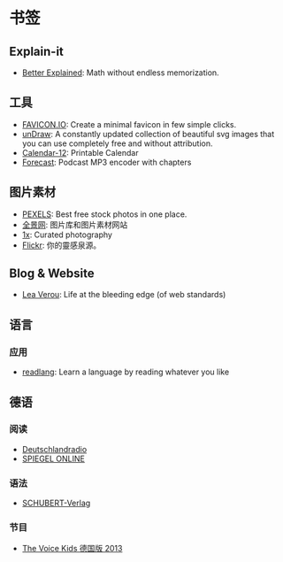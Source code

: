 # 书签

## Explain-it

* [Better Explained](https://betterexplained.com/): Math without endless memorization.

## 工具

* [FAVICON.IO](https://favicon.io/): Create a minimal favicon in few simple clicks.
* [unDraw](https://undraw.co/): A constantly updated collection of beautiful svg images that you can use completely free and without attribution.
* [Calendar-12](https://www.calendar-12.com): Printable Calendar
* [Forecast](https://overcast.fm/forecast): Podcast MP3 encoder with chapters

## 图片素材

* [PEXELS](https://www.pexels.com/): Best free stock photos in one place.
* [全景网](www.quanjing.com): 图片库和图片素材网站
* [1x](http://1x.com/): Curated photography
* [Flickr](www.flickr.com): 你的靈感泉源。

## Blog & Website

* [Lea Verou](http://lea.verou.me/): Life at the bleeding edge (of web standards)

## 语言

### 应用

* [readlang](http://readlang.com/): Learn a language by reading whatever you like

## 德语

### 阅读

* [Deutschlandradio](http://www.deutschlandradio.de/)
* [SPIEGEL ONLINE](http://www.spiegel.de/)

### 语法

* [SCHUBERT-Verlag](https://www.schubert-verlag.de/)

### 节目

* [The Voice Kids 德国版 2013](http://list.youku.com/show/id_za53a6752bd1011e2b356.html)
